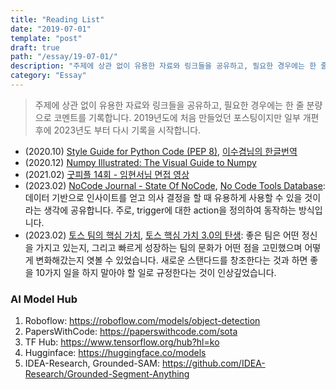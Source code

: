 ```yaml
---
title: "Reading List"
date: "2019-07-01"
template: "post"
draft: true
path: "/essay/19-07-01/"
description: "주제에 상관 없이 유용한 자료와 링크들을 공유하고, 필요한 경우에는 한 줄 분량으로 코멘트를 기록합니다. 2019년도에 처음 만들었던 포스팅이지만 일부 개편 후에 2023년도 부터 다시 기록을 시작합니다."
category: "Essay"
---
```


> 주제에 상관 없이 유용한 자료와 링크들을 공유하고, 필요한 경우에는 한 줄 분량으로 코멘트를 기록합니다. 2019년도에 처음 만들었던 포스팅이지만 일부 개편 후에 2023년도 부터 다시 기록을 시작합니다.

- (2020.10) [Style Guide for Python Code (PEP 8)](https://www.python.org/dev/peps/pep-0008/), [이수겸님의 한글번역](https://b.luavis.kr/python/python-convention) 
- (2020.12) [Numpy Illustrated: The Visual Guide to Numpy](https://medium.com/better-programming/numpy-illustrated-the-visual-guide-to-numpy-3b1d4976de1d)
- (2021.02) [굿피플 14회 - 임현서님 면접 영상](https://www.youtube.com/watch?v=ympxKSTtCRM)
- (2023.02) [NoCode Journal - State Of NoCode](https://www.nocodejournal.com/state-of-nocode), [No Code Tools Database](https://airtable.com/shrrIaogPEh9rLNQO/tbl4sLn4bzxQj3YKe): 데이터 기반으로 인사이트를 얻고 의사 결정을 할 때 유용하게 사용할 수 있을 것이라는 생각에 공유합니다. 주로, trigger에 대한 action을 정의하여 동작하는 방식입니다.
- (2023.02) [토스 팀의 핵심 가치](https://blog.toss.im/article/toss-core-values), [토스 핵심 가치 3.0의 탄생](https://blog.toss.im/article/core-values-are-evolving): 좋은 팀은 어떤 정신을 가지고 있는지, 그리고 빠르게 성장하는 팀의 문화가 어떤 점을 고민했으며 어떻게 변화해갔는지 엿볼 수 있었습니다. 새로운 스탠다드를 창조한다는 것과 하면 좋을 10가지 일을 하지 말아야 할 일로 규정한다는 것이 인상깊었습니다.

### AI Model Hub

1. Roboflow: https://roboflow.com/models/object-detection
2. PapersWithCode: https://paperswithcode.com/sota
3. TF Hub: https://www.tensorflow.org/hub?hl=ko
4. Hugginface: https://huggingface.co/models
5. IDEA-Research, Grounded-SAM: https://github.com/IDEA-Research/Grounded-Segment-Anything

